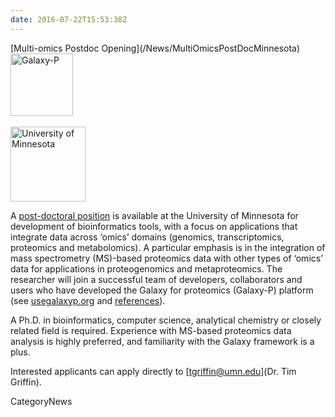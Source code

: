 ```yaml
---
date: 2016-07-22T15:53:38Z
---
```

<div class='newsItemHeader'>[Multi-omics Postdoc Opening](/News/MultiOmicsPostDocMinnesota)</div>

<div class='right'><div class='right'>
<a href='http://z.umn.edu/galaxypostdoc2016'><img src='/Images/Logos/GalaxyPLogo.png' alt='Galaxy-P' width="100" /></a></div><br />
<a href='http://ummn.edu'><img src='/Images/Logos/UMN_Goldy.gif' alt='University of Minnesota' width="120" /></a>
</div>


A [post-doctoral position](http://z.umn.edu/galaxypostdoc2016) is available at the University of Minnesota for development of bioinformatics tools, with a focus on applications that integrate data across ‘omics’ domains (genomics, transcriptomics, proteomics and metabolomics). A particular emphasis is in the integration of mass spectrometry (MS)-based proteomics data with other types of ‘omics’ data for applications in proteogenomics and metaproteomics. The researcher will join a successful team of developers, collaborators and users who have developed the Galaxy for proteomics (Galaxy-P) platform (see [usegalaxyp.org](http://usegalaxyp.org) and [references](http://z.umn.edu/galaxypreferences)). 

A Ph.D. in bioinformatics, computer science, analytical chemistry or closely related field is required. Experience with MS-based proteomics data analysis is highly preferred, and familiarity with the Galaxy framework is a plus. 

Interested applicants can apply directly to [tgriffin@umn.edu](Dr. Tim Griffin).


CategoryNews

